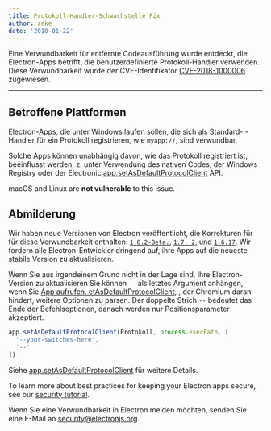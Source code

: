 ```yaml
---
title: Protokoll-Handler-Schwachstelle Fix
author: zeke
date: '2018-01-22'
---
```


Eine Verwundbarkeit für entfernte Codeausführung wurde entdeckt, die Electron-Apps betrifft, die benutzerdefinierte Protokoll-Handler verwenden. Diese Verwundbarkeit wurde der CVE-Identifikator [CVE-2018-1000006](https://cve.mitre.org/cgi-bin/cvename.cgi?name=CVE-2018-1000006) zugewiesen.

---

## Betroffene Plattformen

Electron-Apps, die unter Windows laufen sollen, die sich als Standard- -Handler für ein Protokoll registrieren, wie `myapp://`, sind verwundbar.

Solche Apps können unabhängig davon, wie das Protokoll registriert ist, beeinflusst werden, z. unter Verwendung des nativen Codes, der Windows Registry oder der Electronic [app.setAsDefaultProtocolClient](https://electronjs.org/docs/api/app#appsetasdefaultprotocolclientprotocol-path-args-macos-windows) API.

macOS and Linux are **not vulnerable** to this issue.

## Abmilderung

Wir haben neue Versionen von Electron veröffentlicht, die Korrekturen für für diese Verwundbarkeit enthalten: [`1.8.2-Beta.`](https://github.com/electron/electron/releases/tag/v1.8.2-beta.5), [`1.7. 2`](https://github.com/electron/electron/releases/tag/v1.7.12), und [`1.6.17`](https://github.com/electron/electron/releases/tag/v2.6.17). Wir fordern alle Electron-Entwickler dringend auf, ihre Apps auf die neueste stabile Version zu aktualisieren.

Wenn Sie aus irgendeinem Grund nicht in der Lage sind, Ihre Electron-Version zu aktualisieren Sie können `--` als letztes Argument anhängen, wenn Sie [App aufrufen. etAsDefaultProtocolClient](https://electronjs.org/docs/api/app#appsetasdefaultprotocolclientprotocol-path-args-macos-windows), , der Chromium daran hindert, weitere Optionen zu parsen. Der doppelte Strich `--` bedeutet das Ende der Befehlsoptionen, danach werden nur Positionsparameter akzeptiert.

```js
app.setAsDefaultProtocolClient(Protokoll, process.execPath, [
  '--your-switches-here',
  '--'
])
```

Siehe [app.setAsDefaultProtocolClient](https://electronjs.org/docs/api/app#appsetasdefaultprotocolclientprotocol-path-args-macos-windows) für weitere Details.

To learn more about best practices for keeping your Electron apps secure, see our [security tutorial](https://electronjs.org/docs/tutorial/security).

Wenn Sie eine Verwundbarkeit in Electron melden möchten, senden Sie eine E-Mail an security@electronjs.org.
